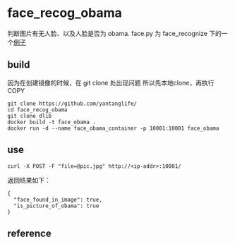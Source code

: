 # face_recog_obama

判断图片有无人脸、以及人脸是否为 obama.
face.py 为 face_recognize 下的一个[例子](https://github.com/ageitgey/face_recognition/blob/master/examples/web_service_example.py)

## build
因为在创建镜像的时候，在 git clone 处出现问题
所以先本地clone，再执行COPY
```
git clone https://github.com/yantanglife/
cd face_recog_obama
git clone dlib
docker build -t face_obama .
docker run -d --name face_obama_container -p 10001:10001 face_obama
```

## use
```
curl -X POST -F "file=@pic.jpg" http://<ip-addr>:10001/
```
返回结果如下：
```
{
  "face_found_in_image": true,
  "is_picture_of_obama": true
}

```

## reference
